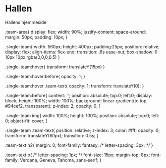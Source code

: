 # Hallen
Hallens hjemmeside

.team-area{
    display: flex;
    width: 90%;
    justify-content: space-around;
    margin: 50px;
    padding: 10px;
}

.single-team{
    width: 560px;
    height: 400px;
    padding:25px; 
    position: relative;
    display: flex;
    align-items: flex-end;
    transition: .6s ease-out;
    box-shadow: 0 10px 10px rgba(0,0,0,0.5)
}

.single-team:hover{
    transform: translateY(15px)
}

.single-team:hover:before{
    opacity: 1;
}

.single-team:hover .team-text{
    opacity: 1;
    transform: translateY(0);
}


.single-team:before{
    content: '';
    position: absolute;
    top:0;
    left:0;
    display: block;
    height: 100%;
    width: 100%;
    background: linear-gradient(to top, #94cef2, transparent);
    z-index: 2;
    opacity: 0;
}

.single-team img{
    width: 100%;
    height: 100%;
    position: absolute;
    top:0;
    left: 0;
    object-fit: cover;
}


.single-team .team-text{
    position: relative;
    z-index: 3;
    color: #fff;
    opacity: 0;
    transform: translateY(60px);
    transition: 0.5s;
}

 .team-text h2{
    margin: 0;
    font-family: fantasy;
    /* letter-spacing: 3px; */
}

.team-text p{
    /* letter-spacing: 1px; */
    font-size: 15px;
    margin-top: 8px;
    font-family: Verdana, Geneva, Tahoma, sans-serif;
}
